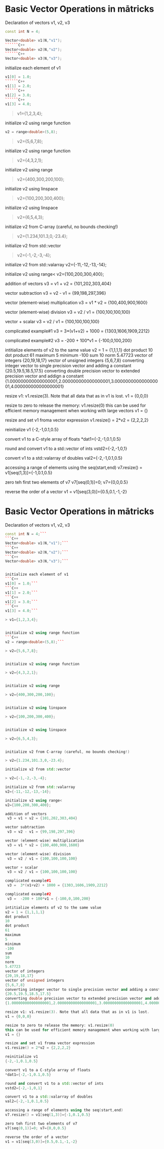 
# Basic Vector Operations in mātricks 

Declaration of vectors v1, v2, v3 
```C++
const int N = 4;
```
```C++
Vector<double> v1(N,"v1");
``````C++
Vector<double> v2(N,"v2");
``````C++
Vector<double> v3(N,"v3");
```

initialize each element of v1 
```C++
v1[0] = 1.0;
``````C++
v1[1] = 2.0;
``````C++
v1[2] = 3.0;
``````C++
v1[3] = 4.0;
```
> v1={1,2,3,4}; 


initialize v2 using range function 
```C++
v2 = range<double>(5,8);
```
> v2={5,6,7,8}; 


initialize v2 using range function 

> v2={4,3,2,1}; 


initialize v2 using range 

> v2={400,300,200,100}; 


initialize v2 using linspace 

> v2={100,200,300,400}; 


initialize v2 using linspace 

> v2={6,5,4,3}; 


initialize v2 from C-array (careful, no bounds checking!) 

> v2={1.234,101.3,0,-23.4}; 

initialize v2 from std::vector

> v2={-1,-2,-3,-4}; 

initialize v2 from std::valarray
v2={-11,-12,-13,-14}; 

initialize v2 using range<
v2={100,200,300,400}; 

addition of vectors
 v3 = v1 + v2 = {101,202,303,404}

vector subtraction
 v3 = v2 - v1 = {99,198,297,396}

vector (element-wise) multiplication
 v3 = v1 * v2 = {100,400,900,1600}

vector (element-wise) division
 v3 = v2 / v1 = {100,100,100,100}

vector + scalar
 v3 = v2 / v1 = {100,100,100,100}

complicated example#1
 v3 =  3*(v1+v2) + 1000 = {1303,1606,1909,2212}

complicated example#2
 v3 =  -200 + 100*v1 = {-100,0,100,200}

intitialize elements of v2 to the same value
v2 = 1 = {1,1,1,1}
dot product
10
dot product
61
maximum
5
minimum
-100
sum
10
norm
5.47723
vector of integers
{20,19,18,17}
vector of unsigned integers
{5,6,7,8}
converting integer vector to single precision vector and adding a constant
{20.5,19.5,18.5,17.5}
converting double precision vector to extended precision vector and addign a constant
{1.000000000000000001,2.000000000000000001,3.000000000000000001,4.000000000000000001}

resize v1: v1.resize(3). Note that all data that as in v1 is lost.
v1 = {0,0,0}

resize to zero to release the memory: v1.resize(0)
this can be used for efficient memory management when working with large vectors
v1 = {}

resize and set v1 froma vector expression
v1.resize() = 2*v2 = {2,2,2,2}

reinitialize v1
{-2,-1,0.1,0.5}

convert v1 to a C-style array of floats
*dat1={-2,-1,0.1,0.5}

round and convert v1 to a std::vector of ints
vstd2={-2,-1,0,1}

convert v1 to a std::valarray of doubles
val2={-2,-1,0.1,0.5}

accessing a range of elements using the seq(start,end)
v7.resize() = v1[seq(1,3)]={-1,0.1,0.5}

zero teh first two elements of v7
v7[seq(0,1)]=0; v7={0,0,0.5}

reverse the order of a vector
v1 = v1[seq(3,0)]={0.5,0.1,-1,-2}

# Basic Vector Operations in mātricks 

Declaration of vectors v1, v2, v3 
```C++
const int N = 4;```
```C++
Vector<double> v1(N,"v1");```
```C++
Vector<double> v2(N,"v2");```
```C++
Vector<double> v3(N,"v3");```


initialize each element of v1 
```C++
v1[0] = 1.0;```
```C++
v1[1] = 2.0;```
```C++
v1[2] = 3.0;```
```C++
v1[3] = 4.0;```

> v1={1,2,3,4}; 


initialize v2 using range function 
```C++
v2 = range<double>(5,8);```

> v2={5,6,7,8}; 


initialize v2 using range function 

> v2={4,3,2,1}; 


initialize v2 using range 

> v2={400,300,200,100}; 


initialize v2 using linspace 

> v2={100,200,300,400}; 


initialize v2 using linspace 

> v2={6,5,4,3}; 


initialize v2 from C-array (careful, no bounds checking!) 

> v2={1.234,101.3,0,-23.4}; 

initialize v2 from std::vector

> v2={-1,-2,-3,-4}; 

initialize v2 from std::valarray
v2={-11,-12,-13,-14}; 

initialize v2 using range<
v2={100,200,300,400}; 

addition of vectors
 v3 = v1 + v2 = {101,202,303,404}

vector subtraction
 v3 = v2 - v1 = {99,198,297,396}

vector (element-wise) multiplication
 v3 = v1 * v2 = {100,400,900,1600}

vector (element-wise) division
 v3 = v2 / v1 = {100,100,100,100}

vector + scalar
 v3 = v2 / v1 = {100,100,100,100}

complicated example#1
 v3 =  3*(v1+v2) + 1000 = {1303,1606,1909,2212}

complicated example#2
 v3 =  -200 + 100*v1 = {-100,0,100,200}

intitialize elements of v2 to the same value
v2 = 1 = {1,1,1,1}
dot product
10
dot product
61
maximum
5
minimum
-100
sum
10
norm
5.47723
vector of integers
{20,19,18,17}
vector of unsigned integers
{5,6,7,8}
converting integer vector to single precision vector and adding a constant
{20.5,19.5,18.5,17.5}
converting double precision vector to extended precision vector and addign a constant
{1.000000000000000001,2.000000000000000001,3.000000000000000001,4.000000000000000001}

resize v1: v1.resize(3). Note that all data that as in v1 is lost.
v1 = {0,0,0}

resize to zero to release the memory: v1.resize(0)
this can be used for efficient memory management when working with large vectors
v1 = {}

resize and set v1 froma vector expression
v1.resize() = 2*v2 = {2,2,2,2}

reinitialize v1
{-2,-1,0.1,0.5}

convert v1 to a C-style array of floats
*dat1={-2,-1,0.1,0.5}

round and convert v1 to a std::vector of ints
vstd2={-2,-1,0,1}

convert v1 to a std::valarray of doubles
val2={-2,-1,0.1,0.5}

accessing a range of elements using the seq(start,end)
v7.resize() = v1[seq(1,3)]={-1,0.1,0.5}

zero teh first two elements of v7
v7[seq(0,1)]=0; v7={0,0,0.5}

reverse the order of a vector
v1 = v1[seq(3,0)]={0.5,0.1,-1,-2}
